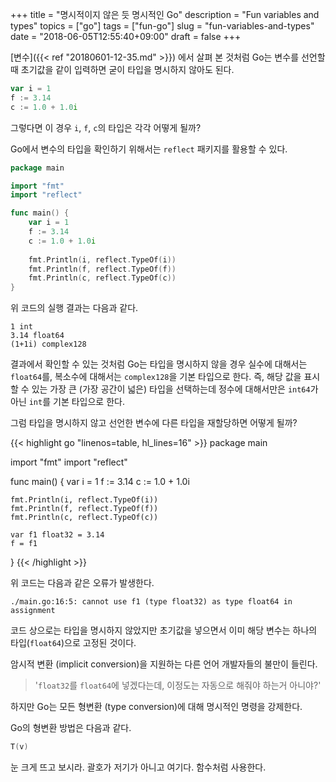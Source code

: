 +++
title = "명시적이지 않은 듯 명시적인 Go"
description = "Fun variables and types"
topics = ["go"]
tags = ["fun-go"]
slug = "fun-variables-and-types"
date = "2018-06-05T12:55:40+09:00"
draft = false
+++

[변수]({{< ref "20180601-12-35.md" >}}) 에서 살펴 본 것처럼 Go는 변수를 선언할 때 초기값을 같이 입력하면 굳이 타입을 명시하지 않아도 된다.

```go
var i = 1
f := 3.14
c := 1.0 + 1.0i
```

그렇다면 이 경우 `i`, `f`, `c`의 타입은 각각 어떻게 될까?

Go에서 변수의 타입을 확인하기 위해서는 `reflect` 패키지를 활용할 수 있다.

```go
package main

import "fmt"
import "reflect"

func main() {
    var i = 1
    f := 3.14
    c := 1.0 + 1.0i
    
    fmt.Println(i, reflect.TypeOf(i))
    fmt.Println(f, reflect.TypeOf(f))
    fmt.Println(c, reflect.TypeOf(c))
}
```

위 코드의 실행 결과는 다음과 같다.

```
1 int
3.14 float64
(1+1i) complex128
```

결과에서 확인할 수 있는 것처럼 Go는 타입을 명시하지 않을 경우 실수에 대해서는 `float64`를, 복소수에 대해서는 `complex128`을 기본 타입으로 한다. 즉, 해당 값을 표시할 수 있는 가장 큰 (가장 공간이 넓은) 타입을 선택하는데 정수에 대해서만은 `int64`가 아닌 `int`를 기본 타입으로 한다.

그럼 타입을 명시하지 않고 선언한 변수에 다른 타입을 재할당하면 어떻게 될까?

{{< highlight go "linenos=table, hl_lines=16" >}}
package main

import "fmt"
import "reflect"

func main() {
    var i = 1
    f := 3.14
    c := 1.0 + 1.0i
    
    fmt.Println(i, reflect.TypeOf(i))
    fmt.Println(f, reflect.TypeOf(f))
    fmt.Println(c, reflect.TypeOf(c))
    
    var f1 float32 = 3.14
    f = f1
}
{{< /highlight >}}

위 코드는 다음과 같은 오류가 발생한다.

```
./main.go:16:5: cannot use f1 (type float32) as type float64 in assignment
```

코드 상으로는 타입을 명시하지 않았지만 초기값을 넣으면서 이미 해당 변수는 하나의 타입(`float64`)으로 고정된 것이다. 

암시적 변환 (implicit conversion)을 지원하는 다른 언어 개발자들의 불만이 들린다.

> '`float32`를 `float64`에 넣겠다는데, 이정도는 자동으로 해줘야 하는거 아니야?'

하지만 Go는 모든 형변환 (type conversion)에 대해 명시적인 명령을 강제한다.

Go의 형변환 방법은 다음과 같다.

```go
T(v)
```

눈 크게 뜨고 보시라. 괄호가 저기가 아니고 여기다. 함수처럼 사용한다.

